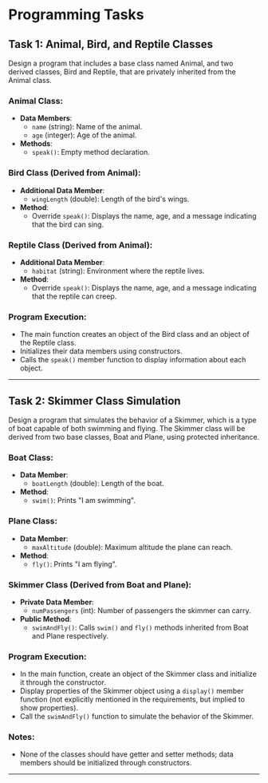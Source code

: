 # Programming Tasks

## Task 1: Animal, Bird, and Reptile Classes

Design a program that includes a base class named Animal, and two derived classes, Bird and Reptile, that are privately inherited from the Animal class.

### Animal Class:
- **Data Members**: 
  - `name` (string): Name of the animal.
  - `age` (integer): Age of the animal.
- **Methods**:
  - `speak()`: Empty method declaration.

### Bird Class (Derived from Animal):
- **Additional Data Member**:
  - `wingLength` (double): Length of the bird's wings.
- **Method**:
  - Override `speak()`: Displays the name, age, and a message indicating that the bird can sing.

### Reptile Class (Derived from Animal):
- **Additional Data Member**:
  - `habitat` (string): Environment where the reptile lives.
- **Method**:
  - Override `speak()`: Displays the name, age, and a message indicating that the reptile can creep.

### Program Execution:
- The main function creates an object of the Bird class and an object of the Reptile class.
- Initializes their data members using constructors.
- Calls the `speak()` member function to display information about each object.

---

## Task 2: Skimmer Class Simulation

Design a program that simulates the behavior of a Skimmer, which is a type of boat capable of both swimming and flying. The Skimmer class will be derived from two base classes, Boat and Plane, using protected inheritance.

### Boat Class:
- **Data Member**:
  - `boatLength` (double): Length of the boat.
- **Method**:
  - `swim()`: Prints "I am swimming".

### Plane Class:
- **Data Member**:
  - `maxAltitude` (double): Maximum altitude the plane can reach.
- **Method**:
  - `fly()`: Prints "I am flying".

### Skimmer Class (Derived from Boat and Plane):
- **Private Data Member**:
  - `numPassengers` (int): Number of passengers the skimmer can carry.
- **Public Method**:
  - `swimAndFly()`: Calls `swim()` and `fly()` methods inherited from Boat and Plane respectively.

### Program Execution:
- In the main function, create an object of the Skimmer class and initialize it through the constructor.
- Display properties of the Skimmer object using a `display()` member function (not explicitly mentioned in the requirements, but implied to show properties).
- Call the `swimAndFly()` function to simulate the behavior of the Skimmer.

### Notes:
- None of the classes should have getter and setter methods; data members should be initialized through constructors.

---

